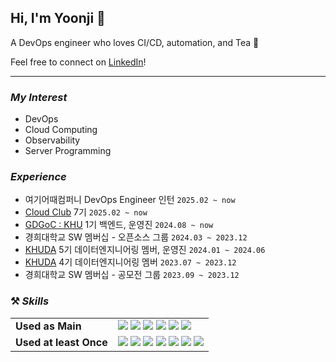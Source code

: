## Hi, I'm Yoonji 👋
A DevOps engineer who loves CI/CD, automation, and Tea 🍵

Feel free to connect on [LinkedIn](https://www.linkedin.com/in/yoonji-heo/)!

- - -

### *My Interest*
- DevOps
- Cloud Computing
- Observability
- Server Programming

### *Experience*
- 여기어때컴퍼니 DevOps Engineer 인턴 `2025.02 ~ now`
- [Cloud Club](https://www.cloudclub.kr/) 7기 `2025.02 ~ now`
- [GDGoC : KHU](https://github.com/GDG-on-Campus-KHU) 1기 백엔드, 운영진 `2024.08 ~ now`
- 경희대학교 SW 멤버십 - 오픈소스 그룹 `2024.03 ~ 2023.12`
- [KHUDA](https://github.com/khuda-data) 5기 데이터엔지니어링 멤버, 운영진 `2024.01 ~ 2024.06`
- [KHUDA](https://github.com/khuda-data) 4기 데이터엔지니어링 멤버 `2023.07 ~ 2023.12`
- 경희대학교 SW 멤버십 - 공모전 그룹 `2023.09 ~ 2023.12`

### ⚒️ *Skills*

|  |  |
| --- | --- |
| **Used as Main** | <img src="https://img.shields.io/badge/Kubernetes-326CE5?style=for-the-badge&logo=Kubernetes&logoColor=white"/></a> <img src="https://img.shields.io/badge/ArgoCD-EF7B4D?style=for-the-badge&logo=Argo&logoColor=white"/></a> <img src="https://img.shields.io/badge/Gitlab CI-FC6D26?style=for-the-badge&logo=Gitlab&logoColor=white"/></a> <img src="https://img.shields.io/badge/AWS-232F3E?style=for-the-badge&logo=AmazonWebServices&logoColor=white"/></a> <img src="https://img.shields.io/badge/Java-007396?style=for-the-badge&logo=OpenJDK&logoColor=white"/></a> <img src="https://img.shields.io/badge/Go-00ADD8?style=for-the-badge&logo=Go&logoColor=white"/></a> |
| **Used at least Once** | <img src="https://img.shields.io/badge/GCP-4285F4?style=for-the-badge&logo=GoogleCloud&logoColor=white"/></a> <img src="https://img.shields.io/badge/Terraform-844FBA?style=for-the-badge&logo=Terraform&logoColor=white"/></a> <img src="https://img.shields.io/badge/Apache Airflow-017CEE?style=for-the-badge&logo=ApacheAirflow&logoColor=white"/></a> <img src="https://img.shields.io/badge/Apache Spark-E25A1C?style=for-the-badge&logo=ApacheSpark&logoColor=white"/></a> <img src="https://img.shields.io/badge/MySQL-4479A1?style=for-the-badge&logo=MySQL&logoColor=white"/></a> <img src="https://img.shields.io/badge/FastAPI-009688?style=for-the-badge&logo=FastAPI&logoColor=white"/></a> <img src="https://img.shields.io/badge/Flutter-02569B?style=for-the-badge&logo=Flutter&logoColor=white"/></a>  |
<br/>
<br/>
